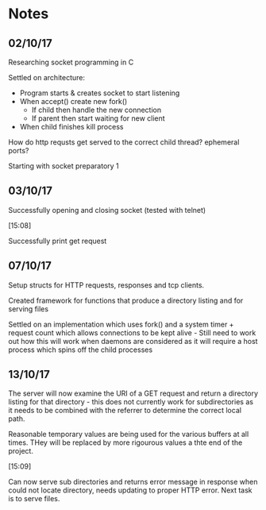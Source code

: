 # Notes

## 02/10/17

Researching socket programming in C

Settled on architecture:

 - Program starts & creates socket to start listening
 - When accept() create new fork()
   - If child then handle the new connection
   - If parent then start waiting for new client
 - When child finishes kill process

How do http requsts get served to the correct child thread? ephemeral ports?

Starting with socket preparatory 1


## 03/10/17

Successfully opening and closing socket (tested with telnet)

[15:08]

Successfully print get request

## 07/10/17

Setup structs for HTTP requests, responses and tcp clients.

Created framework for functions that produce a directory listing and for serving files

Settled on an implementation which uses fork() and a system timer + request count which allows connections to be kept
alive - Still need to work out how this will work when daemons are considered as it will require a host process which
spins off the child processes

## 13/10/17

The server will now examine the URI of a GET request and return a directory listing for that directory - this does not currently work for subdirectories as it needs to be combined with the referrer to determine the correct local path.

Reasonable temporary values are being used for the various buffers at all times. THey will be replaced by more rigourous values a thte end of the project.

[15:09]

Can now serve sub directories and returns error message in response when could not locate directory, needs updating to proper HTTP error. Next task is to serve files.